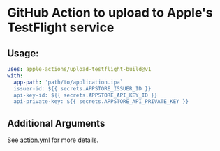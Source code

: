 # GitHub Action to upload to Apple's TestFlight service

## Usage:

```yaml
uses: apple-actions/upload-testflight-build@v1
with: 
  app-path: 'path/to/application.ipa`  
  issuer-id: ${{ secrets.APPSTORE_ISSUER_ID }}
  api-key-id: ${{ secrets.APPSTORE_API_KEY_ID }}
  api-private-key: ${{ secrets.APPSTORE_API_PRIVATE_KEY }}
```

## Additional Arguments

See [action.yml](action.yml) for more details.
